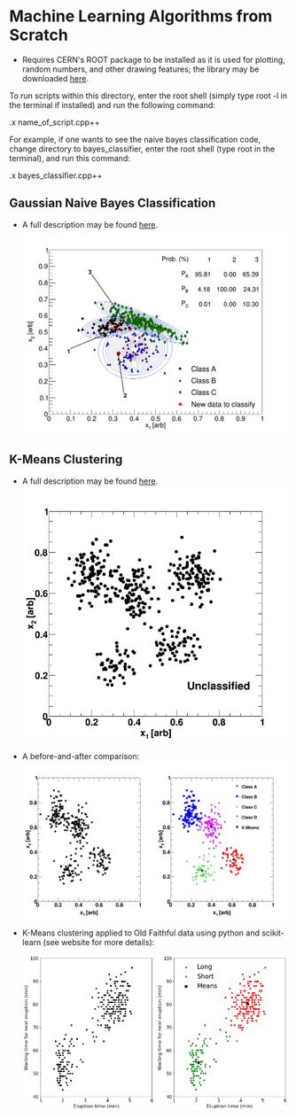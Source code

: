 # Machine Learning Algorithms from Scratch
* Requires CERN's ROOT package to be installed as it is used for plotting, random numbers, and other drawing features; the library may be downloaded <a href="https://root.cern.ch/download/root_v6.14.04.source.tar.gz">here</a>.

To run scripts within this directory, enter the root shell (simply type root -l in the terminal if installed) 
and run the following command:

.x name_of_script.cpp++

For example, if one wants to see the naive bayes classification code, change
directory to bayes_classifier, enter the root shell (type root in the terminal), and run this command:

.x bayes_classifier.cpp++

## Gaussian Naive Bayes Classification
* A full description may be found <a href="https://freddyox.github.io/blog/bayesian_classifier/">here</a>.
![Bayes](bayes_classifier/bayesian_example2.png)

## K-Means Clustering
* A full description may be found <a href="https://freddyox.github.io/blog/Kmeans/">here</a>.
![K](https://github.com/freddyox/freddyox.github.io/blob/master/images/kmeans/animation_loop.gif)

* A before-and-after comparison:
![K1](https://github.com/freddyox/freddyox.github.io/blob/master/images/kmeans/kmeans_smallcanvas_success.png)

* K-Means clustering applied to Old Faithful data using python and scikit-learn (see website for more details):<p></p>
![K2](https://github.com/freddyox/freddyox.github.io/blob/master/images/kmeans/old_faithful_summary.png)
